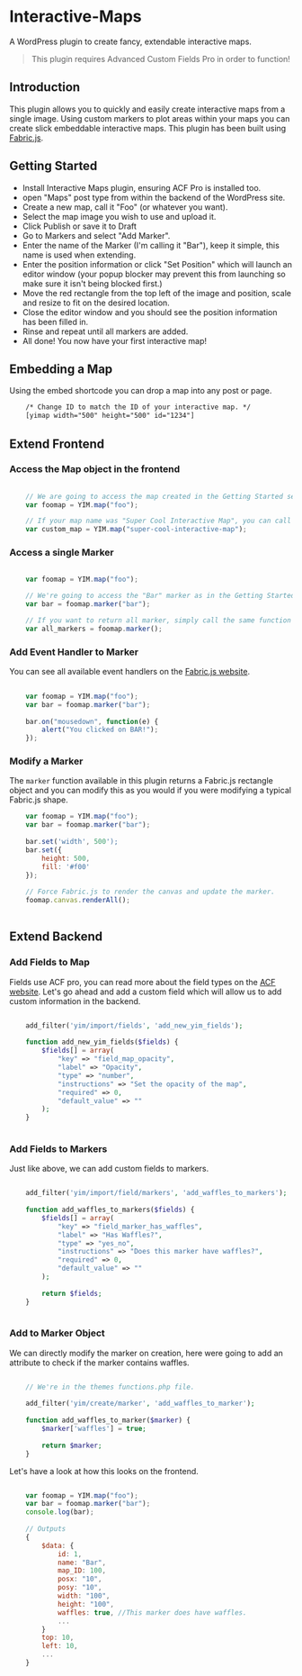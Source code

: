 # Interactive-Maps
A WordPress plugin to create fancy, extendable interactive maps.

> This plugin requires Advanced Custom Fields Pro in order to function!

## Introduction
This plugin allows you to quickly and easily create interactive maps from a single image. Using custom markers to plot areas within your maps you can create slick embeddable interactive maps. This plugin has been built using [Fabric.js](http://fabricjs.com/).

## Getting Started
- Install Interactive Maps plugin, ensuring ACF Pro is installed too.
- open "Maps" post type from within the backend of the WordPress site.
- Create a new map, call it "Foo" (or whatever you want).
- Select the map image you wish to use and upload it.
- Click Publish or save it to Draft
- Go to Markers and select "Add Marker".
- Enter the name of the Marker (I'm calling it "Bar"), keep it simple, this name is used when extending.
- Enter the position information or click "Set Position" which will launch an editor window (your popup blocker may prevent this from launching so make sure it isn't being blocked first.)
- Move the red rectangle from the top left of the image and position, scale and resize to fit on the desired location.
- Close the editor window and you should see the position information has been filled in.
- Rinse and repeat until all markers are added.
- All done! You now have your first interactive map!

## Embedding a Map
Using the embed shortcode you can drop a map into any post or page.

```html
	/* Change ID to match the ID of your interactive map. */
	[yimap width="500" height="500" id="1234"]
```

## Extend Frontend

### Access the Map object in the frontend
```javascript
		
	// We are going to access the map created in the Getting Started section that we named Foo.
	var foomap = YIM.map("foo");

	// If your map name was "Super Cool Interactive Map", you can call the map as follows:
	var custom_map = YIM.map("super-cool-interactive-map");

````

### Access a single Marker
```javascript
		
	var foomap = YIM.map("foo");

	// We're going to access the "Bar" marker as in the Getting Started section.
	var bar = foomap.marker("bar");

	// If you want to return all marker, simply call the same function without passing an arguemtn.
	var all_markers = foomap.marker();

```

### Add Event Handler to Marker
You can see all available event handlers on the [Fabric.js website](https://github.com/fabricjs/fabric.js/wiki/Working-with-events).

```javascript
	
	var foomap = YIM.map("foo");
	var bar = foomap.marker("bar");
	
	bar.on("mousedown", function(e) {
		alert("You clicked on BAR!");
	});

```

### Modify a Marker
The `marker` function available in this plugin returns a Fabric.js rectangle object and you can modify this as you would if you were modifying a typical Fabric.js shape.

```javascript
	var foomap = YIM.map("foo");
	var bar = foomap.marker("bar");
	
	bar.set('width', 500');
	bar.set({
		height: 500,
		fill: '#f00'
	});
		
	// Force Fabric.js to render the canvas and update the marker.
	foomap.canvas.renderAll();
	
```

## Extend Backend

### Add Fields to Map
Fields use ACF pro, you can read more about the field types on the [ACF website](https://www.advancedcustomfields.com/resources/). Let's go ahead and add a custom field which will allow us to add custom information in the backend.

```php

	add_filter('yim/import/fields', 'add_new_yim_fields');
	
	function add_new_yim_fields($fields) {
		$fields[] = array(
			"key" => "field_map_opacity",
			"label" => "Opacity",
			"type" => "number",
			"instructions" => "Set the opacity of the map",
			"required" => 0,
			"default_value" => ""
		);
	}
	
```

### Add Fields to Markers
Just like above, we can add custom fields to markers.
```php

	add_filter('yim/import/field/markers', 'add_waffles_to_markers');
	
	function add_waffles_to_markers($fields) {
		$fields[] = array(
			"key" => "field_marker_has_waffles",
			"label" => "Has Waffles?",
			"type" => "yes_no",
			"instructions" => "Does this marker have waffles?",
			"required" => 0,
			"default_value" => ""
		);
		
		return $fields;
	}
	
```


### Add to Marker Object
We can directly modify the marker on creation, here were going to add an attribute to check if the marker contains waffles.

```php

	// We're in the themes functions.php file.
	
	add_filter('yim/create/marker', 'add_waffles_to_marker');
	
	function add_waffles_to_marker($marker) {
		$marker['waffles'] = true;
		
		return $marker;
	}
```

Let's have a look at how this looks on the frontend.

```javascript

	var foomap = YIM.map("foo");
	var bar = foomap.marker("bar");
	console.log(bar);
	
	// Outputs
	{
		$data: {
			id: 1,
			name: "Bar",
			map_ID: 100,
			posx: "10",
			posy: "10",
			width: "100",
			height: "100",
			waffles: true, //This marker does have waffles.
			...
		}
		top: 10,
		left: 10,
		...
	}

```
